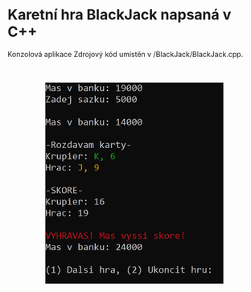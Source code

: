 # Karetní hra BlackJack napsaná v C++
Konzolová aplikace
Zdrojový kód umístěn v /BlackJack/BlackJack.cpp.

</br>
</br>

<div align="center">
<img src="foto.jpg" height="400">
</div>
